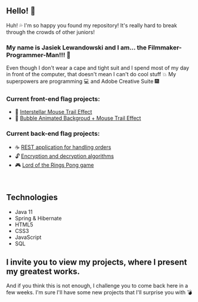 ## Hello! 👋 

Huh! 💦 I'm so happy you found my repository! It's really hard to break through the crowds of other juniors!


### My name is Jasiek Lewandowski and I am... the Filmmaker-Programmer-Man!!! 🌌
Even though I don't wear a cape and tight suit and I spend most of my day in front of the computer, that doesn't mean I can't do cool stuff 💥
My superpowers are programming 💻 and Adobe Creative Suite 🎆



### Current front-end flag projects:
- 💫 [Interstellar Mouse Trail Effect](https://github.com/JasiekLewandowski/SpaceMouseTrail) 
- 🔴 [Bubble Animated Backgroud + Mouse Trail Effect](https://github.com/JasiekLewandowski/AnimatedBubbleCanvasAndMouseTrail) 

### Current back-end flag projects:
- ☕ [REST application for handling orders](https://github.com/JasiekLewandowski/BarOrders-REST)
- 🔓 [Encryption and decryption algorithms](https://github.com/JasiekLewandowski/Cryptography)
- 🎮 [Lord of the Rings Pong game](https://github.com/JasiekLewandowski/Pong-LordOfTheRings)

<br />

## Technologies
- Java 11
- Spring & Hibernate
- HTML5
- CSS3
- JavaScript
- SQL

## I invite you to view my projects, where I present my greatest works. 
And if you think this is not enough, I challenge you to come back here in a few weeks. 
I'm sure I'll have some new projects that I'll surprise you with 💣





<!--
**JasiekLewandowski/JasiekLewandowski** is a ✨ _special_ ✨ repository because its `README.md` (this file) appears on your GitHub profile.


:movie_camera:
:computer:
:mortar_board:
:hammer:
:bomb:
:city_sunrise:
:city_sunset:
:rocket

Here are some ideas to get you started:

- 🔭 I’m currently working on ...
- 🌱 I’m currently learning ...
- 👯 I’m looking to collaborate on ...
- 🤔 I’m looking for help with ...
- 💬 Ask me about ...
- 📫 How to reach me: ...
- 😄 Pronouns: ...
- ⚡ Fun fact: ...
-->
